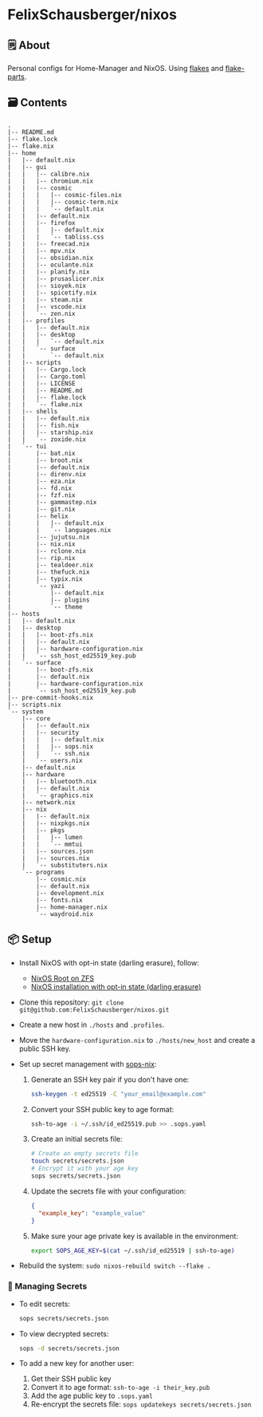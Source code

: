# FelixSchausberger/nixos

## 🗒 About

Personal configs for Home-Manager and NixOS. Using
[flakes](https://nixos.wiki/wiki/Flakes) and
[flake-parts](https://github.com/hercules-ci/flake-parts).

## 🗃️ Contents

```lang-markdown
.
|-- README.md
|-- flake.lock
|-- flake.nix
|-- home
|   |-- default.nix
|   |-- gui
|   |   |-- calibre.nix
|   |   |-- chromium.nix
|   |   |-- cosmic
|   |   |   |-- cosmic-files.nix
|   |   |   |-- cosmic-term.nix
|   |   |   `-- default.nix
|   |   |-- default.nix
|   |   |-- firefox
|   |   |   |-- default.nix
|   |   |   `-- tabliss.css
|   |   |-- freecad.nix
|   |   |-- mpv.nix
|   |   |-- obsidian.nix
|   |   |-- oculante.nix
|   |   |-- planify.nix
|   |   |-- prusaslicer.nix
|   |   |-- sioyek.nix
|   |   |-- spicetify.nix
|   |   |-- steam.nix
|   |   |-- vscode.nix
|   |   `-- zen.nix
|   |-- profiles
|   |   |-- default.nix
|   |   |-- desktop
|   |   |   `-- default.nix
|   |   `-- surface
|   |       `-- default.nix
|   |-- scripts
|   |   |-- Cargo.lock
|   |   |-- Cargo.toml
|   |   |-- LICENSE
|   |   |-- README.md
|   |   |-- flake.lock
|   |   `-- flake.nix
|   |-- shells
|   |   |-- default.nix
|   |   |-- fish.nix
|   |   |-- starship.nix
|   |   `-- zoxide.nix
|   `-- tui
|       |-- bat.nix
|       |-- broot.nix
|       |-- default.nix
|       |-- direnv.nix
|       |-- eza.nix
|       |-- fd.nix
|       |-- fzf.nix
|       |-- gammastep.nix
|       |-- git.nix
|       |-- helix
|       |   |-- default.nix
|       |   `-- languages.nix
|       |-- jujutsu.nix
|       |-- nix.nix
|       |-- rclone.nix
|       |-- rip.nix
|       |-- tealdeer.nix
|       |-- thefuck.nix
|       |-- typix.nix
|       `-- yazi
|           |-- default.nix
|           |-- plugins
|           `-- theme
|-- hosts
|   |-- default.nix
|   |-- desktop
|   |   |-- boot-zfs.nix
|   |   |-- default.nix
|   |   |-- hardware-configuration.nix
|   |   `-- ssh_host_ed25519_key.pub
|   `-- surface
|       |-- boot-zfs.nix
|       |-- default.nix
|       |-- hardware-configuration.nix
|       `-- ssh_host_ed25519_key.pub
|-- pre-commit-hooks.nix
|-- scripts.nix
`-- system
    |-- core
    |   |-- default.nix
    |   |-- security
    |   |   |-- default.nix
    |   |   |-- sops.nix
    |   |   `-- ssh.nix
    |   `-- users.nix
    |-- default.nix
    |-- hardware
    |   |-- bluetooth.nix
    |   |-- default.nix
    |   `-- graphics.nix
    |-- network.nix
    |-- nix
    |   |-- default.nix
    |   |-- nixpkgs.nix
    |   |-- pkgs
    |   |   |-- lumen
    |   |   `-- mmtui
    |   |-- sources.json
    |   |-- sources.nix
    |   `-- substituters.nix
    `-- programs
        |-- cosmic.nix
        |-- default.nix
        |-- development.nix
        |-- fonts.nix
        |-- home-manager.nix
        `-- waydroid.nix
```

## 📦 Setup

- Install NixOS with opt-in state (darling erasure), follow:
  - [NixOS Root on ZFS](https://openzfs.github.io/openzfs-docs/Getting%20Started/NixOS/index.html)
  - [NixOS installation with opt-in state (darling erasure)](https://gist.github.com/Quelklef/e5d0d9ea0c2777db45f0779b9996c94b)
- Clone this repository: `git clone git@github.com:FelixSchausberger/nixos.git`
- Create a new host in `./hosts` and `.profiles`.
- Move the `hardware-configuration.nix` to `./hosts/new_host` and create a public SSH key.
- Set up secret management with [sops-nix](https://github.com/Mic92/sops-nix):
  1. Generate an SSH key pair if you don't have one:

     ```bash
     ssh-keygen -t ed25519 -C "your_email@example.com"
     ```

  2. Convert your SSH public key to age format:

     ```bash
     ssh-to-age -i ~/.ssh/id_ed25519.pub >> .sops.yaml
     ```

  3. Create an initial secrets file:

     ```bash
     # Create an empty secrets file
     touch secrets/secrets.json
     # Encrypt it with your age key
     sops secrets/secrets.json
     ```

  4. Update the secrets file with your configuration:

     ```json
     {
       "example_key": "example_value"
     }
     ```

  5. Make sure your age private key is available in the environment:

     ```bash
     export SOPS_AGE_KEY=$(cat ~/.ssh/id_ed25519 | ssh-to-age)
     ```

- Rebuild the system: `sudo nixos-rebuild switch --flake .`

### 🔐 Managing Secrets

- To edit secrets:

  ```bash
  sops secrets/secrets.json
  ```

- To view decrypted secrets:

  ```bash
  sops -d secrets/secrets.json
  ```
  
- To add a new key for another user:
  1. Get their SSH public key
  2. Convert it to age format: `ssh-to-age -i their_key.pub`
  3. Add the age public key to `.sops.yaml`
  4. Re-encrypt the secrets file: `sops updatekeys secrets/secrets.json`
